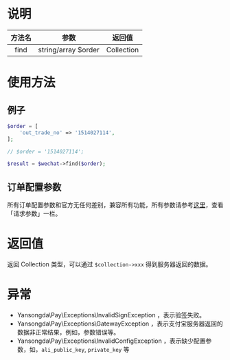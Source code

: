 # 说明

| 方法名 | 参数 | 返回值 |
| :---: | :---: | :---: |
| find | string/array $order | Collection |

# 使用方法

## 例子

```php
$order = [
    'out_trade_no' => '1514027114',
];

// $order = '1514027114';

$result = $wechat->find($order);
```

## 订单配置参数

所有订单配置参数和官方无任何差别，兼容所有功能，所有参数请参考[这里](https://pay.weixin.qq.com/wiki/doc/api/jsapi.php?chapter=9_2)，查看「请求参数」一栏。

# 返回值

返回 Collection 类型，可以通过 `$collection->xxx` 得到服务器返回的数据。

# 异常

* Yansongda\Pay\Exceptions\InvalidSignException ，表示验签失败。
* Yansongda\Pay\Exceptions\GatewayException ，表示支付宝服务器返回的数据非正常结果，例如，参数错误等。
* Yansongda\Pay\Exceptions\InvalidConfigException ，表示缺少配置参数，如，`ali_public_key`, `private_key` 等



